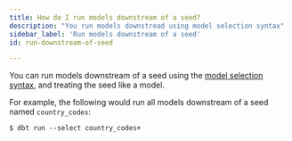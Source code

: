 ```yaml
---
title: How do I run models downstream of a seed?
description: "You run models downstread using model selection syntax"
sidebar_label: 'Run models downstream of a seed'
id: run-downstream-of-seed

---
```


You can run models downstream of a seed using the [model selection syntax](node-selection/syntax), and treating the seed like a model.

For example, the following would run all models downstream of a seed named `country_codes`:

```shell
$ dbt run --select country_codes+
```
